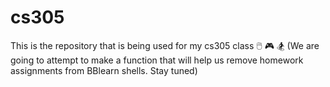 # cs305
This  is the repository that is being used for my cs305 class
🖱️ 🎮 🏂
(We are going to attempt to make a function that will help us remove homework assignments from BBlearn shells. Stay tuned)
